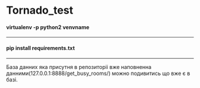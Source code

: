 # Tornado_test



#### virtualenv -p python2 venvname
-----------------------------------
#### pip install requirements.txt

-----------------------------------
База данних яка присутня в репозиторіі вже наповненна данними(127.0.0.1:8888/get_busy_rooms/)
можно подивитись що вже є в базі.
